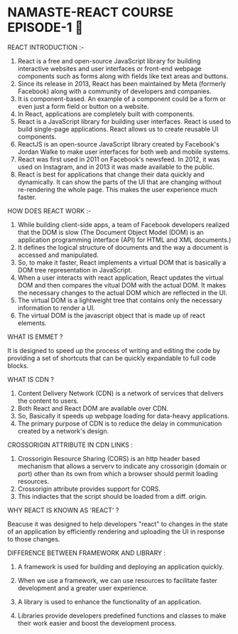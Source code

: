 # NAMASTE-REACT COURSE EPISODE-1 🚀

REACT INTRODUCTION :-

1. React is a free and open-source JavaScript library for building interactive websites and user interfaces or front-end webpage components
   such as forms along with fields like text areas and buttons.
2. Since its release in 2013, React has been maintained by Meta (formerly Facebook) along with a community of developers and companies.
3. It is component-based. An example of a component could be a form or even just a form field or button on a website.
4. In React, applications are completely built with components.
5. React is a JavaScript library for building user interfaces. React is used to build single-page applications. React allows us to create reusable UI components.
6. ReactJS is an open-source JavaScript library created by Facebook's Jordan Walke to make user interfaces for both web and mobile systems.
7. React was first used in 2011 on Facebook's newsfeed. In 2012, it was used on Instagram, and in 2013 it was made available to the public.
8. React is best for applications that change their data quickly and dynamically. It can show the parts of the UI that are changing without
   re-rendering the whole page. This makes the user experience much faster.

HOW DOES REACT WORK :-

1. While building client-side apps, a team of Facebook developers realized that the DOM is slow (The Document Object Model
   (DOM) is an application programming interface (API) for HTML and XML documents.)
2. It defines the logical structure of documents and the way a document is accessed and manipulated.
3. So, to make it faster, React implements a virtual DOM that is basically a DOM tree representation in JavaScript.
4. When a user interacts with react application, React updates the virtual DOM and then compares the vitual DOM with the actual DOM.
   It makes the necessary changes to the actual DOM which are reflected in the UI.
5. The virtual DOM is a lightweight tree that contains only the necessary information to render a UI.
6. The virtual DOM is the javascript object that is made up of react elements.

WHAT IS EMMET ?

It is designed to speed up the process of writing and editing the code by providing a set of shortcuts that can be quickly expandable to full code blocks.

WHAT IS CDN ?

1. Content Delivery Network (CDN) is a network of services that delivers the content to users.
2. Both React and React DOM are available over CDN.
3. So, Basically it speeds up webpage loading for data-heavy applications.
4. The primary purpose of CDN is to reduce the delay in communication created by a network's design.

CROSSORIGIN ATTRIBUTE IN CDN LINKS :

1. Crossorigin Resource Sharing (CORS) is an http header based mechanism that allows a serverv to indicate any crossorigin (domain or port)
   other than its own from which a browser should permit loading resources.
2. Crossorigin attribute provides support for CORS.
3. <script crossorigin src = "....."></script> This indiactes that the script should be loaded from a diff. origin.

WHY REACT IS KNOWN AS 'REACT' ?

Beacuse it was designed to help developers "react" to changes in the state of an application by efficiently rendering and uploading
the UI in response to those changes.

DIFFERENCE BETWEEN FRAMEWORK AND LIBRARY :

1. A framework is used for building and deploying an application quickly.
2. When we use a framework, we can use resources to facilitate faster development and a greater user experience.

3. A library is used to enhance the functionality of an application.
4. Libraries provide developers predefined functions and classes to make their work easier and boost the development process.
